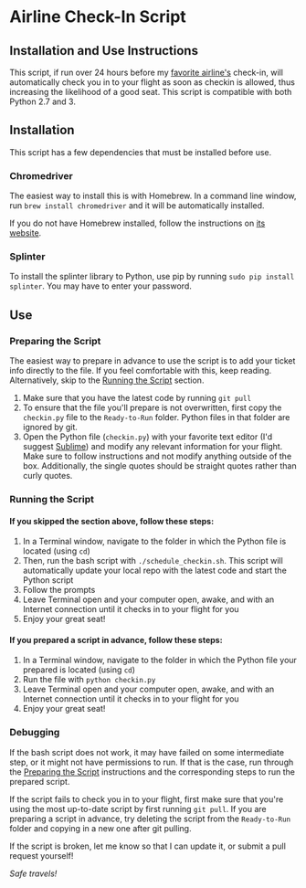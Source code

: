 # Airline Check-In Script
## Installation and Use Instructions

This script, if run over 24 hours before my [favorite airline's](https://www.southwest.com/) check-in, will automatically check you in to your flight as soon as checkin is allowed, thus increasing the likelihood of a good seat. This script is compatible with both Python 2.7 and 3.

## Installation
This script has a few dependencies that must be installed before use.

### Chromedriver
The easiest way to install this is with Homebrew. In a command line window, run `brew install chromedriver` and it will be automatically installed.

If you do not have Homebrew installed, follow the instructions on [its website](https://brew.sh/ "Homebrew").

### Splinter
To install the splinter library to Python, use pip by running `sudo pip install splinter`. You may have to enter your password.

## Use
### <a name="prepare"></a>Preparing the Script
The easiest way to prepare in advance to use the script is to add your ticket info directly to the file. If you feel comfortable with this, keep reading. Alternatively, skip to the [Running the Script](#use) section.

1. Make sure that you have the latest code by running `git pull`
2. To ensure that the file you'll prepare is not overwritten, first copy the `checkin.py` file to the `Ready-to-Run` folder. Python files in that folder are ignored by git.
3. Open the Python file (`checkin.py`) with your favorite text editor (I'd suggest [Sublime](https://www.sublimetext.com/ "Sublime Text")) and modify any relevant information for your flight. Make sure to follow instructions and not modify anything outside of the box. Additionally, the single quotes should be straight quotes rather than curly quotes.

### <a name="use"></a>Running the Script
#### If you skipped the section above, follow these steps:

1. In a Terminal window, navigate to the folder in which the Python file is located (using `cd`)
2. Then, run the bash script with `./schedule_checkin.sh`. This script will automatically update your local repo with the latest code and start the Python script
3. Follow the prompts
4. Leave Terminal open and your computer open, awake, and with an Internet connection until it checks in to your flight for you
5. Enjoy your great seat!

#### If you prepared a script in advance, follow these steps:

1. In a Terminal window, navigate to the folder in which the Python file your prepared is located (using `cd`)
2. Run the file with `python checkin.py`
3. Leave Terminal open and your computer open, awake, and with an Internet connection until it checks in to your flight for you
4. Enjoy your great seat!

### Debugging
If the bash script does not work, it may have failed on some intermediate step, or it might not have permissions to run. If that is the case, run through the [Preparing the Script](#prepare) instructions and the corresponding steps to run the prepared script.

If the script fails to check you in to your flight, first make sure that you're using the most up-to-date script by first running `git pull`. If you are preparing a script in advance, try deleting the script from the `Ready-to-Run` folder and copying in a new one after git pulling.

If the script is broken, let me know so that I can update it, or submit a pull request yourself!

*Safe travels!*

